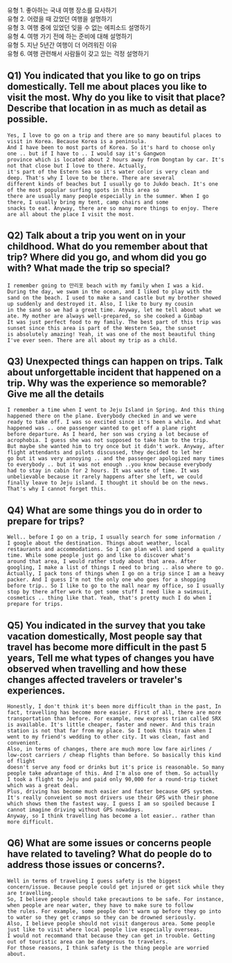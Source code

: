 유형 1. 좋아하는 국내 여행 장소를 묘사하기  
유형 2. 어렸을 때 갔었던 여행을 설명하기  
유형 3. 여행 중에 있었던 잊을 수 없는 에피소드 설명하기  
유형 4. 여행 가기 전에 하는 준비에 대해 설명하기  
유형 5. 지난 5년간 여행이 더 어려워진 이유  
유형 6. 여행 관련해서 사람들이 갖고 있는 걱정 설명하기  
## Q1) You indicated that you like to go on trips domestically. Tell me about places you like to visit the most. Why do you like to visit that place? Describe that location in as much as detail as possible.
```
Yes, I love to go on a trip and there are so many beautiful places to visit in Korea. Because Korea is a peninsula.  
And I have been to most parts of Korea. So it's hard to choose only one .. but if I have to .. I would say it's Gangwon  
province which is located about 2 hours away from Dongtan by car. It's not that close but I love to there. Actually,  
it's part of the Estern Sea so it's water color is very clean and deep. That's why I love to be there. There are several  
different kinds of beaches but I usually go to Jukdo beach. It's one of the most popular surfing spots in this area so   
there are usually many people especially in the summer. When I go there, I usually bring my tent, camp chairs and some  
snacks to eat. Anyway, there are so many more things to enjoy. There are all about the place I visit the most.
```
## Q2) Talk about a trip you went on in your childhood. What do you remember about that trip? Where did you go, and whom did you go with? What made the trip so special?
```
I remember going to 만리포 beach with my family when I was a kid. During the day, we swam in the ocean, and I liked to play with the  
sand on the beach. I used to make a sand castle but my brother showed up suddenly and destroyed it. Also, I like to bury my cousin  
in the sand so we had a great time. Anyway, let me tell about what we ate. My mother are always well-prepared, so she cooked a Gimbap  
It was just perfect food to my family. The best part of this trip was sunset since this area is part of the Western Sea, the sunset  
is absolutely amazing! Yeah, it was one of the most beautiful thing I've ever seen. There are all about my trip as a child.
```
## Q3) Unexpected things can happen on trips. Talk about unforgettable incident that happened on a trip. Why was the experience so memorable? Give me all the details
```
I remember a time when I went to Jeju Island in Spring. And this thing happened there on the plane. Everybody checked in and we were
ready to take off. I was so excited since it's been a while. And what happened was .. one passenger wanted to get off a plane right
before departure. As I heard, her son was crying a lot because of acrophobia. I guess she was not supposed to take him to the trip.
But maybe she wanted him to try once but it didn't work. Anyway, after flight attendants and pilots discussed, they decided to let her
go but it was very annoying .. and the passenger apologized many times to everybody .. but it was not enough ..you know because everybody
had to stay in cabin for 2 hours. It was waste of time. It was unbelievable because it rarely happens after she left, we could
finally leave to Jeju island. I thought it should be on the news. That's why I cannot forget this.
```
## Q4) What are some things you do in order to prepare for trips?
```
Well.. before I go on a trip, I usually search for some information / I google about the destination. Things about weather, local
restaurants and accommodations. So I can plan well and spend a quality time. While some people just go and like to discover what's
around that area, I would rather study about that area. After googling, I make a list of things I need to bring .. also where to go.
Actually, I pack tons of things when I go on a trip since I am a heavy packer. And I guess I'm not the only one who goes for a shopping
before trip.. So I like to go to the mall near my office, so I usually stop by there after work to get some stuff I need like a swimsuit,
cosmetics .. thing like that. Yeah, that's pretty much I do when I prepare for trips.
```
## Q5) You indicated in the survey that you take vacation domestically, Most people say that travel has become more difficult  in the past 5 years, Tell me what types of changes you have observed when travelling and how these changes affected travelers or traveler's experiences.
```
Honestly, I don't think it's been more difficult than in the past, In fact, travelling has become more easier. First of all, there are more transportation than before. For example, new express trian called SRX is available. It's little cheaper, faster and newer. And this train
station is not that far from my place. So I took this train when I went to my friend's wedding to other city. It was clean, fast and convenient.
Also, in terms of changes, there are much more low fare airlines / low-cost carriers / cheap flights than before. So basically this kind of flight
doesn't serve any food or drinks but it's price is reasonable. So many people take advantage of this. And I'm also one of them. So actually
I took a flight to Jeju and paid only 90,000 for a round-trip ticket which was a great deal.
Plus, driving has become much easier and faster because GPS system. It's really conveient so most drivers use their GPS with their phone
which shows them the fastest way. I guess I am so spoiled because I cannot imagine driving without GPS nowadays.
Anyway, so I think travelling has become a lot easier.. rather than more difficult.
```
## Q6) What are some issues or concerns people have related to taveling? What do people do to address those issues or concerns?.
```
Well in terms of traveling I guess safety is the biggest concern/issue. Because people could get injured or get sick while they are travelling.
So, I believe people should take precautions to be safe. For instance, when people are near water, they have to make sure to follow
the rules. For example, some people don't warm up before they go into to water so they get cramps so they can be drowned seriously.
Also, I believe people should not visit dangerous area. Some people just like to visit where local people live especially overseas.
I would not recommand that because they can get in trouble. Getting out of touristic area can be dangerous to travelers.
For those reasons, I think safety is the thing people are worried about.
```
